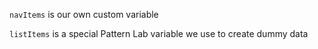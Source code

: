 `navItems` is our own custom variable

`listItems` is a special Pattern Lab variable we use to create dummy data

